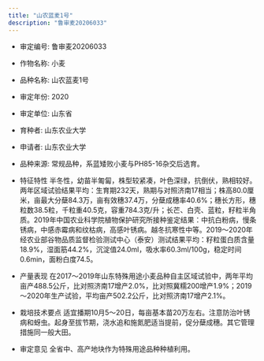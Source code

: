 ```yaml
---
title: "山农蓝麦1号"
description: "鲁审麦20206033"
---
```

* 审定编号:  鲁审麦20206033

*  作物名称:  小麦

*  品种名称:  山农蓝麦1号

*  审定年份:  2020

*  审定单位:  山东省

* 育种者:  山东农业大学

*  申请者:  山东农业大学

*  品种来源:  常规品种，系蓝矮败小麦与PH85-16杂交后选育。

*  特征特性
半冬性，幼苗半匍匐，株型较紧凑，叶色深绿，抗倒伏，熟相较好。两年区域试验结果平均：生育期232天，熟期与对照济南17相当；株高80.0厘米，亩最大分蘖84.3万，亩有效穗37.4万，分蘖成穗率40.6%；穗长方形，穗粒数38.5粒，千粒重40.5克，容重784.3克/升；长芒、白壳、蓝粒，籽粒半角质。2019年中国农业科学院植物保护研究所接种鉴定结果：中抗白粉病，慢条锈病，中感赤霉病和纹枯病，高感叶锈病。越冬抗寒性中等。2019～2020年经农业部谷物品质监督检验测试中心（泰安）测试结果平均：籽粒蛋白质含量18.9%，湿面筋44.2%，沉淀值24.0ml，吸水率60.3ml/100g，稳定时间0.6min，面粉白度74.5。

*  产量表现
在2017～2019年山东特殊用途小麦品种自主区域试验中，两年平均亩产488.5公斤，比对照济南17增产2.0%，比对照冀糯200增产1.9%；2019～2020年生产试验，平均亩产502.2公斤，比对照济南17增产2.1%。

*  栽培技术要点
适宜播期10月5～20日，每亩基本苗20万左右。注意防治叶锈病和蚜虫。起身至拔节期，浇水追和施氮肥适当提前，促分蘖成穗。其它管理措施同一般大田。

*  审定意见
全省中、高产地块作为特殊用途品种种植利用。
